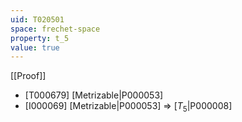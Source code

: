 ```yaml
---
uid: T020501
space: frechet-space
property: t_5
value: true
---
```

[[Proof]]

* [T000679] [Metrizable|P000053]
* [I000069] [Metrizable|P000053] => [$T_5$|P000008]


